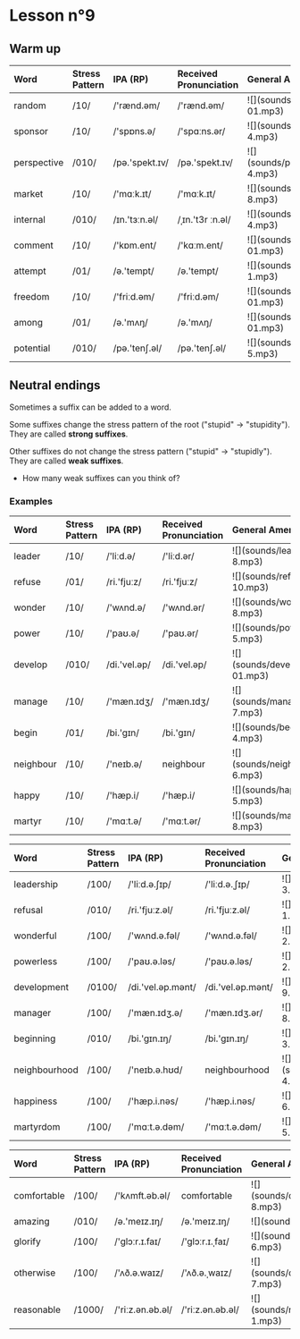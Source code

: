 # Lesson n°9



## Warm up

<table class="table table-striped table-hover table-condensed table-responsive" style="margin-left: auto; margin-right: auto;">
 <thead>
  <tr>
   <th style="text-align:left;"> Word </th>
   <th style="text-align:left;"> Stress Pattern </th>
   <th style="text-align:left;"> IPA (RP) </th>
   <th style="text-align:left;"> Received Pronunciation </th>
   <th style="text-align:left;"> General American </th>
  </tr>
 </thead>
<tbody>
  <tr>
   <td style="text-align:left;"> random </td>
   <td style="text-align:left;"> /10/ </td>
   <td style="text-align:left;"> /'rænd.əm/ </td>
   <td style="text-align:left;"> /'rænd.əm/ </td>
   <td style="text-align:left;"> ![](sounds/random-01.mp3) </td>
  </tr>
  <tr>
   <td style="text-align:left;"> sponsor </td>
   <td style="text-align:left;"> /10/ </td>
   <td style="text-align:left;"> /'spɒns.ə/ </td>
   <td style="text-align:left;"> /'spɑːns.ər/ </td>
   <td style="text-align:left;"> ![](sounds/sponsor-4.mp3) </td>
  </tr>
  <tr>
   <td style="text-align:left;"> perspective </td>
   <td style="text-align:left;"> /010/ </td>
   <td style="text-align:left;"> /pə.'spekt.ɪv/ </td>
   <td style="text-align:left;"> /pə.'spekt.ɪv/ </td>
   <td style="text-align:left;"> ![](sounds/perspective-4.mp3) </td>
  </tr>
  <tr>
   <td style="text-align:left;"> market </td>
   <td style="text-align:left;"> /10/ </td>
   <td style="text-align:left;"> /'mɑːk.ɪt/ </td>
   <td style="text-align:left;"> /'mɑːk.ɪt/ </td>
   <td style="text-align:left;"> ![](sounds/market-8.mp3) </td>
  </tr>
  <tr>
   <td style="text-align:left;"> internal </td>
   <td style="text-align:left;"> /010/ </td>
   <td style="text-align:left;"> /ɪn.'tɜːn.əl/ </td>
   <td style="text-align:left;"> /ˌɪn.'t3r ːn.əl/ </td>
   <td style="text-align:left;"> ![](sounds/internal-4.mp3) </td>
  </tr>
  <tr>
   <td style="text-align:left;"> comment </td>
   <td style="text-align:left;"> /10/ </td>
   <td style="text-align:left;"> /'kɒm.ent/ </td>
   <td style="text-align:left;"> /'kɑːm.ent/ </td>
   <td style="text-align:left;"> ![](sounds/comment-01.mp3) </td>
  </tr>
  <tr>
   <td style="text-align:left;"> attempt </td>
   <td style="text-align:left;"> /01/ </td>
   <td style="text-align:left;"> /ə.'tempt/ </td>
   <td style="text-align:left;"> /ə.'tempt/ </td>
   <td style="text-align:left;"> ![](sounds/attempt-1.mp3) </td>
  </tr>
  <tr>
   <td style="text-align:left;"> freedom </td>
   <td style="text-align:left;"> /10/ </td>
   <td style="text-align:left;"> /'friːd.əm/ </td>
   <td style="text-align:left;"> /'friːd.əm/ </td>
   <td style="text-align:left;"> ![](sounds/freedom-01.mp3) </td>
  </tr>
  <tr>
   <td style="text-align:left;"> among </td>
   <td style="text-align:left;"> /01/ </td>
   <td style="text-align:left;"> /ə.'mʌŋ/ </td>
   <td style="text-align:left;"> /ə.'mʌŋ/ </td>
   <td style="text-align:left;"> ![](sounds/among-01.mp3) </td>
  </tr>
  <tr>
   <td style="text-align:left;"> potential </td>
   <td style="text-align:left;"> /010/ </td>
   <td style="text-align:left;"> /pə.'tenʃ.əl/ </td>
   <td style="text-align:left;"> /pə.'tenʃ.əl/ </td>
   <td style="text-align:left;"> ![](sounds/potential-5.mp3) </td>
  </tr>
</tbody>
</table>


## Neutral endings

Sometimes a suffix can be added to a word.

Some suffixes change the stress pattern of the root ("stupid"  $\rightarrow$ "stupidity"). They are called **strong suffixes**.

Other suffixes do not change the stress pattern ("stupid" $\rightarrow$ "stupidly"). They are called **weak suffixes**.

* How many weak suffixes can you think of?


### Examples

<table class="table table-striped table-hover table-condensed table-responsive" style="margin-left: auto; margin-right: auto;">
 <thead>
  <tr>
   <th style="text-align:left;"> Word </th>
   <th style="text-align:left;"> Stress Pattern </th>
   <th style="text-align:left;"> IPA (RP) </th>
   <th style="text-align:left;"> Received Pronunciation </th>
   <th style="text-align:left;"> General American </th>
  </tr>
 </thead>
<tbody>
  <tr>
   <td style="text-align:left;"> leader </td>
   <td style="text-align:left;"> /10/ </td>
   <td style="text-align:left;"> /'liːd.ə/ </td>
   <td style="text-align:left;"> /'liːd.ər/ </td>
   <td style="text-align:left;"> ![](sounds/leader-8.mp3) </td>
  </tr>
  <tr>
   <td style="text-align:left;"> refuse </td>
   <td style="text-align:left;"> /01/ </td>
   <td style="text-align:left;"> /ri.'fjuːz/ </td>
   <td style="text-align:left;"> /ri.'fjuːz/ </td>
   <td style="text-align:left;"> ![](sounds/refuse-10.mp3) </td>
  </tr>
  <tr>
   <td style="text-align:left;"> wonder </td>
   <td style="text-align:left;"> /10/ </td>
   <td style="text-align:left;"> /'wʌnd.ə/ </td>
   <td style="text-align:left;"> /'wʌnd.ər/ </td>
   <td style="text-align:left;"> ![](sounds/wonder-8.mp3) </td>
  </tr>
  <tr>
   <td style="text-align:left;"> power </td>
   <td style="text-align:left;"> /10/ </td>
   <td style="text-align:left;"> /'paʊ.ə/ </td>
   <td style="text-align:left;"> /'paʊ.ər/ </td>
   <td style="text-align:left;"> ![](sounds/power-5.mp3) </td>
  </tr>
  <tr>
   <td style="text-align:left;"> develop </td>
   <td style="text-align:left;"> /010/ </td>
   <td style="text-align:left;"> /di.'vel.əp/ </td>
   <td style="text-align:left;"> /di.'vel.əp/ </td>
   <td style="text-align:left;"> ![](sounds/develop-01.mp3) </td>
  </tr>
  <tr>
   <td style="text-align:left;"> manage </td>
   <td style="text-align:left;"> /10/ </td>
   <td style="text-align:left;"> /'mæn.ɪdʒ/ </td>
   <td style="text-align:left;"> /'mæn.ɪdʒ/ </td>
   <td style="text-align:left;"> ![](sounds/manage-7.mp3) </td>
  </tr>
  <tr>
   <td style="text-align:left;"> begin </td>
   <td style="text-align:left;"> /01/ </td>
   <td style="text-align:left;"> /bi.'gɪn/ </td>
   <td style="text-align:left;"> /bi.'gɪn/ </td>
   <td style="text-align:left;"> ![](sounds/begin-4.mp3) </td>
  </tr>
  <tr>
   <td style="text-align:left;"> neighbour </td>
   <td style="text-align:left;"> /10/ </td>
   <td style="text-align:left;"> /'neɪb.ə/ </td>
   <td style="text-align:left;"> neighbour </td>
   <td style="text-align:left;"> ![](sounds/neighbour-6.mp3) </td>
  </tr>
  <tr>
   <td style="text-align:left;"> happy </td>
   <td style="text-align:left;"> /10/ </td>
   <td style="text-align:left;"> /'hæp.i/ </td>
   <td style="text-align:left;"> /'hæp.i/ </td>
   <td style="text-align:left;"> ![](sounds/happy-5.mp3) </td>
  </tr>
  <tr>
   <td style="text-align:left;"> martyr </td>
   <td style="text-align:left;"> /10/ </td>
   <td style="text-align:left;"> /'mɑːt.ə/ </td>
   <td style="text-align:left;"> /'mɑːt.ər/ </td>
   <td style="text-align:left;"> ![](sounds/martyr-8.mp3) </td>
  </tr>
</tbody>
</table>

<table class="table table-striped table-hover table-condensed table-responsive" style="margin-left: auto; margin-right: auto;">
 <thead>
  <tr>
   <th style="text-align:left;"> Word </th>
   <th style="text-align:left;"> Stress Pattern </th>
   <th style="text-align:left;"> IPA (RP) </th>
   <th style="text-align:left;"> Received Pronunciation </th>
   <th style="text-align:left;"> General American </th>
  </tr>
 </thead>
<tbody>
  <tr>
   <td style="text-align:left;"> leadership </td>
   <td style="text-align:left;"> /100/ </td>
   <td style="text-align:left;"> /'liːd.ə.ʃɪp/ </td>
   <td style="text-align:left;"> /'liːd.ə.ˌʃɪp/ </td>
   <td style="text-align:left;"> ![](sounds/leadership-3.mp3) </td>
  </tr>
  <tr>
   <td style="text-align:left;"> refusal </td>
   <td style="text-align:left;"> /010/ </td>
   <td style="text-align:left;"> /ri.'fjuːz.əl/ </td>
   <td style="text-align:left;"> /ri.'fjuːz.əl/ </td>
   <td style="text-align:left;"> ![](sounds/refusal-1.mp3) </td>
  </tr>
  <tr>
   <td style="text-align:left;"> wonderful </td>
   <td style="text-align:left;"> /100/ </td>
   <td style="text-align:left;"> /'wʌnd.ə.fəl/ </td>
   <td style="text-align:left;"> /'wʌnd.ə.fəl/ </td>
   <td style="text-align:left;"> ![](sounds/wonderful-2.mp3) </td>
  </tr>
  <tr>
   <td style="text-align:left;"> powerless </td>
   <td style="text-align:left;"> /100/ </td>
   <td style="text-align:left;"> /'paʊ.ə.ləs/ </td>
   <td style="text-align:left;"> /'paʊ.ə.ləs/ </td>
   <td style="text-align:left;"> ![](sounds/powerless-2.mp3) </td>
  </tr>
  <tr>
   <td style="text-align:left;"> development </td>
   <td style="text-align:left;"> /0100/ </td>
   <td style="text-align:left;"> /di.'vel.əp.mənt/ </td>
   <td style="text-align:left;"> /di.'vel.əp.mənt/ </td>
   <td style="text-align:left;"> ![](sounds/development-9.mp3) </td>
  </tr>
  <tr>
   <td style="text-align:left;"> manager </td>
   <td style="text-align:left;"> /100/ </td>
   <td style="text-align:left;"> /'mæn.ɪdʒ.ə/ </td>
   <td style="text-align:left;"> /'mæn.ɪdʒ.ər/ </td>
   <td style="text-align:left;"> ![](sounds/manager-8.mp3) </td>
  </tr>
  <tr>
   <td style="text-align:left;"> beginning </td>
   <td style="text-align:left;"> /010/ </td>
   <td style="text-align:left;"> /bi.'gɪn.ɪŋ/ </td>
   <td style="text-align:left;"> /bi.'gɪn.ɪŋ/ </td>
   <td style="text-align:left;"> ![](sounds/beginning-3.mp3) </td>
  </tr>
  <tr>
   <td style="text-align:left;"> neighbourhood </td>
   <td style="text-align:left;"> /100/ </td>
   <td style="text-align:left;"> /'neɪb.ə.hʊd/ </td>
   <td style="text-align:left;"> neighbourhood </td>
   <td style="text-align:left;"> ![](sounds/neighbourhood-4.mp3) </td>
  </tr>
  <tr>
   <td style="text-align:left;"> happiness </td>
   <td style="text-align:left;"> /100/ </td>
   <td style="text-align:left;"> /'hæp.i.nəs/ </td>
   <td style="text-align:left;"> /'hæp.i.nəs/ </td>
   <td style="text-align:left;"> ![](sounds/happiness-6.mp3) </td>
  </tr>
  <tr>
   <td style="text-align:left;"> martyrdom </td>
   <td style="text-align:left;"> /100/ </td>
   <td style="text-align:left;"> /'mɑːt.ə.dəm/ </td>
   <td style="text-align:left;"> /'mɑːt.ə.dəm/ </td>
   <td style="text-align:left;"> ![](sounds/martyrdom-5.mp3) </td>
  </tr>
</tbody>
</table>

<table class="table table-striped table-hover table-condensed table-responsive" style="margin-left: auto; margin-right: auto;">
 <thead>
  <tr>
   <th style="text-align:left;"> Word </th>
   <th style="text-align:left;"> Stress Pattern </th>
   <th style="text-align:left;"> IPA (RP) </th>
   <th style="text-align:left;"> Received Pronunciation </th>
   <th style="text-align:left;"> General American </th>
  </tr>
 </thead>
<tbody>
  <tr>
   <td style="text-align:left;"> comfortable </td>
   <td style="text-align:left;"> /100/ </td>
   <td style="text-align:left;"> /'kʌmft.əb.əl/ </td>
   <td style="text-align:left;"> comfortable </td>
   <td style="text-align:left;"> ![](sounds/comfortable-8.mp3) </td>
  </tr>
  <tr>
   <td style="text-align:left;"> amazing </td>
   <td style="text-align:left;"> /010/ </td>
   <td style="text-align:left;"> /ə.'meɪz.ɪŋ/ </td>
   <td style="text-align:left;"> /ə.'meɪz.ɪŋ/ </td>
   <td style="text-align:left;"> ![](sounds/NA) </td>
  </tr>
  <tr>
   <td style="text-align:left;"> glorify </td>
   <td style="text-align:left;"> /100/ </td>
   <td style="text-align:left;"> /'glɔːr.ɪ.faɪ/ </td>
   <td style="text-align:left;"> /'glɔːr.ɪ.ˌfaɪ/ </td>
   <td style="text-align:left;"> ![](sounds/glorify-6.mp3) </td>
  </tr>
  <tr>
   <td style="text-align:left;"> otherwise </td>
   <td style="text-align:left;"> /100/ </td>
   <td style="text-align:left;"> /'ʌð.ə.waɪz/ </td>
   <td style="text-align:left;"> /'ʌð.ə.ˌwaɪz/ </td>
   <td style="text-align:left;"> ![](sounds/otherwise-7.mp3) </td>
  </tr>
  <tr>
   <td style="text-align:left;"> reasonable </td>
   <td style="text-align:left;"> /1000/ </td>
   <td style="text-align:left;"> /'riːz.ən.əb.əl/ </td>
   <td style="text-align:left;"> /'riːz.ən.əb.əl/ </td>
   <td style="text-align:left;"> ![](sounds/reasonable-1.mp3) </td>
  </tr>
</tbody>
</table>
